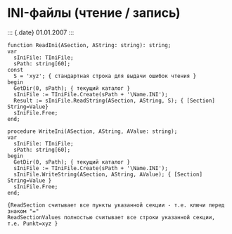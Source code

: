 INI-файлы (чтение / запись)
===========================

::: {.date}
01.01.2007
:::

    function ReadIni(ASection, AString: string): string;
    var
      sIniFile: TIniFile;
      sPath: string[60];
    const
      S = 'xyz'; { стандартная строка для выдачи ошибок чтения }
    begin
      GetDir(0, sPath); { текущий каталог }
      sIniFile := TIniFile.Create(sPath + '\Name.INI');
      Result := sIniFile.ReadString(ASection, AString, S); { [Section] String=Value}
      sIniFile.Free;
    end;
     
    procedure WriteIni(ASection, AString, AValue: string);
    var
      sIniFile: TIniFile;
      sPath: string[60];
    begin
      GetDir(0, sPath); { текущий каталог }
      sIniFile := TIniFile.Create(sPath + '\Name.INI');
      sIniFile.WriteString(ASection, AString, AValue); { [Section] String=Value }
      sIniFile.Free;
    end;
     
    {ReadSection считывает все пункты указанной секции - т.е. ключи перед знаком "="
    ReadSectionValues полностью считывает все строки указанной секции, т.е. Punkt=xyz }
